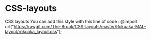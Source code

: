 # CSS-layouts
CSS layouts
You can add this style with this line of code :
@import url("https://rawgit.com/The-Brook/CSS-layouts/master/Rokuaka-MAL-layout/rokuaka_layout.css");

